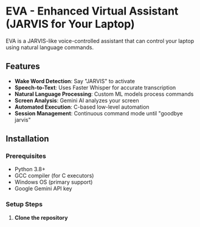 # EVA - Enhanced Virtual Assistant (JARVIS for Your Laptop)

EVA is a JARVIS-like voice-controlled assistant that can control your laptop using natural language commands.

## Features

- **Wake Word Detection**: Say "JARVIS" to activate
- **Speech-to-Text**: Uses Faster Whisper for accurate transcription
- **Natural Language Processing**: Custom ML models process commands
- **Screen Analysis**: Gemini AI analyzes your screen
- **Automated Execution**: C-based low-level automation
- **Session Management**: Continuous command mode until "goodbye jarvis"

## Installation

### Prerequisites

- Python 3.8+
- GCC compiler (for C executors)
- Windows OS (primary support)
- Google Gemini API key

### Setup Steps

1. **Clone the repository**
